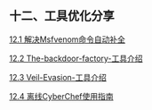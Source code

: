 ## 十二、工具优化分享

[12.1 解决Msfvenom命令自动补全](12.1%20解决Msfvenom命令自动补全.md)

[12.2 The-backdoor-factory-工具介绍](12.2%20The-backdoor-factory-工具介绍.md)

[12.3 Veil-Evasion-工具介绍](12.3%20Veil-Evasion-工具介绍.md)

[12.4 离线CyberChef使用指南](12.4%20离线CyberChef使用指南.md)